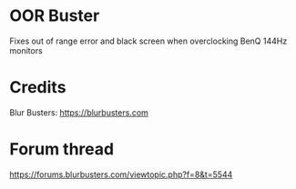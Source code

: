 # OOR Buster
Fixes out of range error and black screen when overclocking BenQ 144Hz monitors

# Credits
Blur Busters: https://blurbusters.com

# Forum thread
https://forums.blurbusters.com/viewtopic.php?f=8&t=5544
